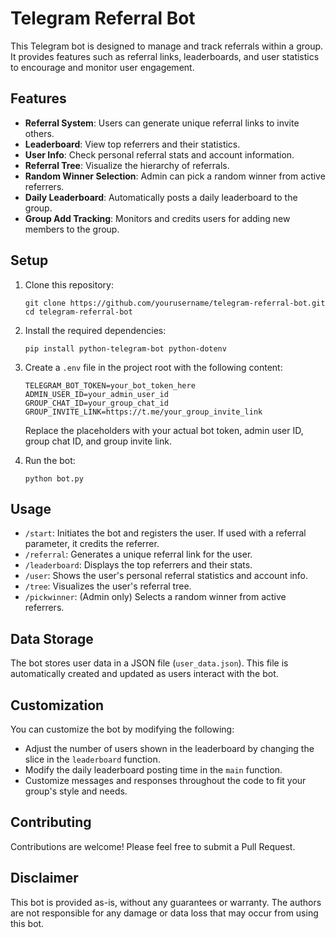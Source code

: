 # Telegram Referral Bot

This Telegram bot is designed to manage and track referrals within a group. It provides features such as referral links, leaderboards, and user statistics to encourage and monitor user engagement.

## Features

- **Referral System**: Users can generate unique referral links to invite others.
- **Leaderboard**: View top referrers and their statistics.
- **User Info**: Check personal referral stats and account information.
- **Referral Tree**: Visualize the hierarchy of referrals.
- **Random Winner Selection**: Admin can pick a random winner from active referrers.
- **Daily Leaderboard**: Automatically posts a daily leaderboard to the group.
- **Group Add Tracking**: Monitors and credits users for adding new members to the group.

## Setup

1. Clone this repository:
   ```
   git clone https://github.com/yourusername/telegram-referral-bot.git
   cd telegram-referral-bot
   ```

2. Install the required dependencies:
   ```
   pip install python-telegram-bot python-dotenv
   ```

3. Create a `.env` file in the project root with the following content:
   ```
   TELEGRAM_BOT_TOKEN=your_bot_token_here
   ADMIN_USER_ID=your_admin_user_id
   GROUP_CHAT_ID=your_group_chat_id
   GROUP_INVITE_LINK=https://t.me/your_group_invite_link
   ```

   Replace the placeholders with your actual bot token, admin user ID, group chat ID, and group invite link.

4. Run the bot:
   ```
   python bot.py
   ```

## Usage

- `/start`: Initiates the bot and registers the user. If used with a referral parameter, it credits the referrer.
- `/referral`: Generates a unique referral link for the user.
- `/leaderboard`: Displays the top referrers and their stats.
- `/user`: Shows the user's personal referral statistics and account info.
- `/tree`: Visualizes the user's referral tree.
- `/pickwinner`: (Admin only) Selects a random winner from active referrers.

## Data Storage

The bot stores user data in a JSON file (`user_data.json`). This file is automatically created and updated as users interact with the bot.

## Customization

You can customize the bot by modifying the following:

- Adjust the number of users shown in the leaderboard by changing the slice in the `leaderboard` function.
- Modify the daily leaderboard posting time in the `main` function.
- Customize messages and responses throughout the code to fit your group's style and needs.

## Contributing

Contributions are welcome! Please feel free to submit a Pull Request.


## Disclaimer

This bot is provided as-is, without any guarantees or warranty. The authors are not responsible for any damage or data loss that may occur from using this bot.
